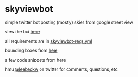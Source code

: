 # skyviewbot

simple twitter bot posting (mostly) skies from google street view

view the bot [here](https://twitter.com/skyviewbot)

all requirements are in [skyviewbot-reqs.yml](/skyviewbot-reqs.yml)

bounding boxes from [here](https://github.com/sandstrom/country-bounding-boxes)

a few code snippets from [here](https://github.com/fitnr/everylotbot)

hmu [@leebeckw](https://twitter.com/leebeckw) on twitter for comments, questions, etc
